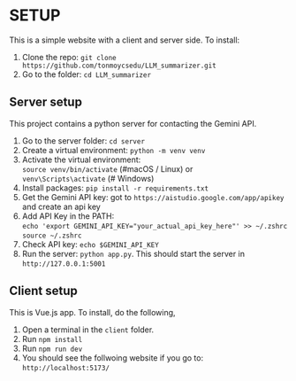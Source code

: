# SETUP

This is a simple website with a client and server side. To install:

1. Clone the repo: `git clone https://github.com/tonmoycsedu/LLM_summarizer.git`
2. Go to the folder: `cd LLM_summarizer`


## Server setup
This project contains a python server for contacting the Gemini API.

1. Go to the server folder: `cd server`
2. Create a virtual environment: `python -m venv venv`
3. Activate the virtual environment:  
    `source venv/bin/activate` (#macOS / Linux) or  
   `venv\Scripts\activate` (# Windows)
5. Install packages: `pip install -r requirements.txt`
6. Get the Gemini API key: got to `https://aistudio.google.com/app/apikey` and create an api key
7. Add API Key in the PATH:  
      `echo 'export GEMINI_API_KEY="your_actual_api_key_here"' >> ~/.zshrc`  
      `source ~/.zshrc`
8. Check API key: `echo $GEMINI_API_KEY`
9. Run the server: `python app.py`. This should start the server in `http://127.0.0.1:5001`

## Client setup
This is Vue.js app. To install, do the following,

1. Open a terminal in the `client` folder.
2. Run `npm install`
3. Run `npm run dev`
4. You should see the follwoing website if you go to: `http://localhost:5173/`



